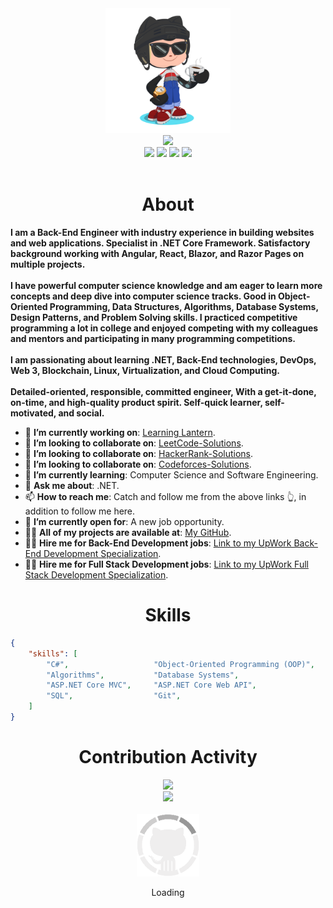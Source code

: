 
<div align="center">
    <img src="GitHub.png" height="200" />
</div>
<div align="center">
    <img
        src="https://readme-typing-svg.herokuapp.com?color=%236FDA44&size=32&center=true&vCenter=true&width=600&height=50&lines=Hi+👋,+I'm+Fathy;Software+Engineer;Freelancer;Open-Source+Enthusiast" />
</div>
<div align="center">
    <a href="https://www.linkedin.com/in/ahmedfathydev/"><img
            src="https://img.shields.io/badge/Linkedin-0077b5?style=flat&logo=linkedin" /></a>
    <a href="https://www.upwork.com/freelancers/~0121ca7f3563e57c0b"><img
            src="https://img.shields.io/badge/Upwork-494949?style=flat&logo=upwork" /></a>
    <a href="https://stackoverflow.com/users/11837259/ahmed-fathy"><img
            src="https://img.shields.io/badge/Stack Overflow-f48024?style=flat&logo=stackoverflow&logoColor=white" /></a>
    <a href="https://t.me/ahmedfathydev"><img
            src="https://img.shields.io/badge/Telegram-0088cc?style=flat&logo=telegram" /></a>
</div>
<div>
    <br>
    <h1 align="center">About</h1>
    <p align="left">
        <strong>
            I am a Back-End Engineer with industry experience in building websites and web applications. Specialist
            in .NET Core Framework. Satisfactory background working with Angular, React, Blazor, and Razor Pages on
            multiple projects.<br><br>
            I have powerful computer science knowledge and am eager to learn more concepts and deep dive into
            computer science tracks. Good in Object-Oriented Programming, Data Structures, Algorithms, Database
            Systems, Design Patterns, and Problem Solving skills. I practiced competitive programming a lot in
            college and enjoyed competing with my colleagues and mentors and participating in many programming
            competitions.<br><br>
            I am passionating about learning .NET, Back-End technologies, DevOps, Web 3, Blockchain, Linux,
            Virtualization, and Cloud Computing.<br><br>
            Detailed-oriented, responsible, committed engineer, With a get-it-done, on-time, and high-quality
            product spirit. Self-quick learner, self-motivated, and social.
        </strong>
    </p>
    <ul align="left">
        <li>🔭 <b>I’m currently working on</b>: <a href="https://github.com/learning-lantern">Learning Lantern</a>.
        </li>
        <li>👯 <b>I’m looking to collaborate on</b>: <a
                href="https://github.com/AhmedFathyDev/LeetCode-Solutions">LeetCode-Solutions</a>.</li>
        <li>👯 <b>I’m looking to collaborate on</b>: <a
                href="https://github.com/AhmedFathyDev/HackerRank-Solutions">HackerRank-Solutions</a>.</li>
        <li>👯 <b>I’m looking to collaborate on</b>: <a
                href="https://github.com/AhmedFathyDev/Codeforces-Solutions">Codeforces-Solutions</a>.</li>
        <li>🌱 <b>I’m currently learning</b>: Computer Science and Software Engineering.</li>
        <li>💬 <b>Ask me about</b>: .NET.</li>
        <li>📫 <b>How to reach me</b>: Catch and follow me from the above links 👆, in addition to follow me here.
        </li>
        <li>🤔 <b>I’m currently open for</b>: A new job opportunity.</li>
        <li>👨‍💻 <b>All of my projects are available at</b>: <a
                href="https://github.com/AhmedFathyDev?tab=repositories">My GitHub</a>.</li>
        <li>👨‍💻 <b>Hire me for Back-End Development jobs</b>: <a
                href="https://www.upwork.com/freelancers/~0121ca7f3563e57c0b?s=1110580748673863680">Link to my
                UpWork Back-End Development Specialization</a>.</li>
        <li>👨‍💻 <b>Hire me for Full Stack Development jobs</b>: <a
                href="https://www.upwork.com/freelancers/~0121ca7f3563e57c0b?s=1110580755107926016">Link to my
                UpWork Full Stack Development Specialization</a>.</li>
    </ul>
</div>

<h1 align="center">Skills</h1>

```json
{
    "skills": [
        "C#",                   "Object-Oriented Programming (OOP)",    "Data Structures",          "Problem Solving",
        "Algorithms",           "Database Systems",                     ".NET Core",                "Microservices",
        "ASP.NET Core MVC",     "ASP.NET Core Web API",                 "Entity Framework Core",    "JSON Web Token (JWT)",
        "SQL",                  "Git",                                  "Unix / Linux",             "Clean Code"
    ]
}
```

<div align="center">
    <h1>Contribution Activity</h1>
    <img src="https://github-readme-stats.vercel.app/api?username=ahmedfathydev&title_color=6FDA44&text_color=FFFFFF&show_icons=true&icon_color=6FDA44&include_all_commits=true&count_private=true&theme=dark"
        height="200" />
    <br>
    <img src="https://github-readme-streak-stats.herokuapp.com/?user=AhmedFathyDev&theme=dark&date_format=j%20M%5B%20Y%5D&currStreakLabel=6FDA44&fire=6FDA44&ring=6FDA44"
        height="200" />
    <br>
    <br>
</div>
<div align="center">
    <img src="GitHub.gif" height="100" />
    <p>Loading</p>
</div>